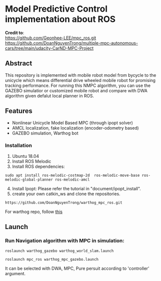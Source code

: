 # Model Predictive Control implementation about ROS 

**Credit to**: \
https://github.com/Geonhee-LEE/mpc_ros.git \
https://github.com/DoanNguyenTrong/multiple-mpc-autonomous-cars/tree/main/udacity-CarND-MPC-Project

## Abstract

This repository is implemented with mobile robot model from bycycle to the unicycle which means differential drive wheeled mobile robot for promising tracking performance. For running this NMPC algorithm, you can use the GAZEBO simulatior or customized mobile robot and compare with DWA algorithm given defalut local planner in ROS. 


## Features
* Nonlinear Unicycle Model Based MPC (through ipopt solver)  
* AMCL localization, fake localization (encoder-odometry based)  
* GAZEBO simulation, Warthog bot

### Installation
1. Ubuntu 18.04
2. Install ROS Melodic 
3. Install ROS dependencies: 
```
sudo apt install ros-melodic-costmap-2d  ros-melodic-move-base ros-melodic-global-planner ros-melodic-amcl
```
4. Install Ipopt: Please refer the tutorial in "document/ipopt_install".  
5. create your own catkin_ws and clone the repositories. 
```
https://github.com/DoanNguyenTrong/warthog_mpc_ros.git 
```
For warthog repo, follow [this](https://www.clearpathrobotics.com/assets/guides/kinetic/warthog/WarthogInstallation.html)

## Launch

### Run Navigation algorithm with MPC in simulation: 
```
roslaunch warthog_gazebo warthog_world_slam.launch

roslaunch mpc_ros warthog_mpc_gazebo.launch 
```
It can be selected with DWA, MPC, Pure persuit according to 'controller' argument.

